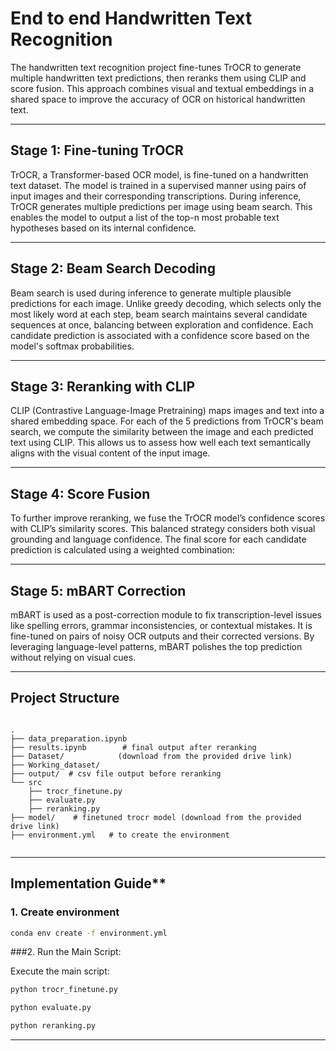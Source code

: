 # End to end Handwritten Text Recognition

The handwritten text recognition project fine-tunes TrOCR to generate multiple handwritten text predictions, then reranks them using CLIP and score fusion. This approach combines visual and textual embeddings in a shared space to improve the accuracy of OCR on historical handwritten text.



 
---

## Stage 1: Fine-tuning TrOCR

TrOCR, a Transformer-based OCR model, is fine-tuned on a handwritten text dataset. The model is trained in a supervised manner using pairs of input images and their corresponding transcriptions. During inference, TrOCR generates multiple predictions per image using beam search. This enables the model to output a list of the top-n most probable text hypotheses based on its internal confidence.


---

## Stage 2: Beam Search Decoding

Beam search is used during inference to generate multiple plausible predictions for each image. Unlike greedy decoding, which selects only the most likely word at each step, beam search maintains several candidate sequences at once, balancing between exploration and confidence. Each candidate prediction is associated with a confidence score based on the model's softmax probabilities.


---

## Stage 3: Reranking with CLIP

CLIP (Contrastive Language-Image Pretraining) maps images and text into a shared embedding space. For each of the 5 predictions from TrOCR's beam search, we compute the similarity between the image and each predicted text using CLIP. This allows us to assess how well each text semantically aligns with the visual content of the input image.


---

## Stage 4: Score Fusion

To further improve reranking, we fuse the TrOCR model’s confidence scores with CLIP’s similarity scores. This balanced strategy considers both visual grounding and language confidence. The final score for each candidate prediction is calculated using a weighted combination:


---

## Stage 5: mBART Correction

mBART is used as a post-correction module to fix transcription-level issues like spelling errors, grammar inconsistencies, or contextual mistakes. It is fine-tuned on pairs of noisy OCR outputs and their corrected versions. By leveraging language-level patterns, mBART polishes the top prediction without relying on visual cues.

---
## Project Structure

```

.
├── data_preparation.ipynb       
├── results.ipynb        # final output after reranking
├── Dataset/            (download from the provided drive link)            
├── Working_dataset/
├── output/  # csv file output before reranking               
└── src
    ├── trocr_finetune.py
    ├── evaluate.py
    ├── reranking.py
├── model/    # finetuned trocr model (download from the provided drive link)
├── environment.yml   # to create the environment                   


````

---
## Implementation Guide**

### **1. Create environment**

```bash
conda env create -f environment.yml
```

###2. Run the Main Script:
   
Execute the main script:
```bash
python trocr_finetune.py 
```

```bash
python evaluate.py 
```

```bash
python reranking.py 
```
  

---
